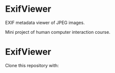 # ExifViewer

EXIF metadata viewer of JPEG images.

Mini project of human computer interaction course.

# ExifViewer

Clone this repository with:
